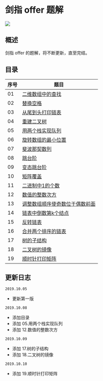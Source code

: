 # 剑指 offer 题解
![](https://img.shields.io/badge/language-c++-blue.svg)
## 概述

剑指 offer 的题解，将不断更新，直至完结。

## 目录

<div align=center>
  
  序号 | 题目
---|---
01 | [二维数组中的查找](https://github.com/stevenling/sword-point-offer/blob/master/src/01.%E4%BA%8C%E7%BB%B4%E6%95%B0%E7%BB%84%E4%B8%AD%E7%9A%84%E6%9F%A5%E6%89%BE.md)
02 | [替换空格](https://github.com/stevenling/sword-point-offer/blob/master/src/02.%E6%9B%BF%E6%8D%A2%E7%A9%BA%E6%A0%BC.md)
03 | [从尾到头打印链表](https://github.com/stevenling/sword-point-offer/blob/master/src/03.%E4%BB%8E%E5%B0%BE%E5%88%B0%E5%A4%B4%E6%89%93%E5%8D%B0%E9%93%BE%E8%A1%A8.md)
04 | [重建二叉树](https://github.com/stevenling/sword-point-offer/blob/master/src/04.%E9%87%8D%E5%BB%BA%E4%BA%8C%E5%8F%89%E6%A0%91.md)
05 | [用两个栈实现队列](https://github.com/stevenling/sword-point-offer/blob/master/src/05.%E7%94%A8%E4%B8%A4%E4%B8%AA%E6%A0%88%E5%AE%9E%E7%8E%B0%E9%98%9F%E5%88%97.md)
06 | [旋转数组的最小位置](https://github.com/stevenling/sword-point-offer/blob/master/src/06.%E6%97%8B%E8%BD%AC%E6%95%B0%E7%BB%84%E7%9A%84%E6%9C%80%E5%B0%8F%E4%BD%8D%E7%BD%AE.md)
07 | [斐波那契数列](https://github.com/stevenling/sword-point-offer/blob/master/src/07.%E6%96%90%E6%B3%A2%E9%82%A3%E5%A5%91%E6%95%B0%E5%88%97.md)
08 | [跳台阶](https://github.com/stevenling/sword-point-offer/blob/master/src/08.%E8%B7%B3%E5%8F%B0%E9%98%B6.md)
09 | [变态跳台阶](https://github.com/stevenling/sword-point-offer/blob/master/src/09.%E5%8F%98%E6%80%81%E8%B7%B3%E5%8F%B0%E9%98%B6.md)
10 | [矩阵覆盖](https://github.com/stevenling/sword-point-offer/blob/master/src/10.矩阵覆盖.md)
11 | [二进制中1的个数](https://github.com/stevenling/sword-point-offer/blob/master/src/11.%E4%BA%8C%E8%BF%9B%E5%88%B6%E4%B8%AD1%E7%9A%84%E4%B8%AA%E6%95%B0.md)
12 | [数值的整数次方](https://github.com/stevenling/sword-point-offer/blob/master/src/12.%E6%95%B0%E5%80%BC%E7%9A%84%E6%95%B4%E6%95%B0%E6%AC%A1%E6%96%B9.md)
13 | [调整数组顺序使奇数位于偶数前面](https://github.com/stevenling/sword-point-offer/blob/master/src/13.%E8%B0%83%E6%95%B4%E6%95%B0%E7%BB%84%E9%A1%BA%E5%BA%8F%E4%BD%BF%E5%A5%87%E6%95%B0%E4%BD%8D%E4%BA%8E%E5%81%B6%E6%95%B0%E5%89%8D%E9%9D%A2.md)
14 | [链表中倒数第k个结点](https://github.com/stevenling/sword-point-offer/blob/master/src/14.%E9%93%BE%E8%A1%A8%E4%B8%AD%E5%80%92%E6%95%B0%E7%AC%ACk%E4%B8%AA%E7%BB%93%E7%82%B9.md)
15 | [反转链表](https://github.com/stevenling/sword-point-offer/blob/master/src/15.%E5%8F%8D%E8%BD%AC%E9%93%BE%E8%A1%A8.md)
16 | [合并两个排序的链表](https://github.com/stevenling/sword-point-offer/blob/master/src/16.%E5%90%88%E5%B9%B6%E4%B8%A4%E4%B8%AA%E6%8E%92%E5%BA%8F%E7%9A%84%E9%93%BE%E8%A1%A8.md)
17 | [树的子结构](https://github.com/stevenling/sword-point-offer/blob/master/src/17.%E6%A0%91%E7%9A%84%E5%AD%90%E7%BB%93%E6%9E%84.md)
18 | [二叉树的镜像](https://github.com/stevenling/sword-point-offer/blob/master/src/18.%E4%BA%8C%E5%8F%89%E6%A0%91%E7%9A%84%E9%95%9C%E5%83%8F.md)
19 | [顺时针打印矩阵](https://github.com/stevenling/sword-point-offer/blob/master/src/19.%E9%A1%BA%E6%97%B6%E9%92%88%E6%89%93%E5%8D%B0%E7%9F%A9%E9%98%B5.md)
</div>


## 更新日志

`2019.10.05`

- 更新第一版

`2019.10.08`

- 添加目录
- 添加 05.用两个栈实现队列
- 添加 12.数值的整数次方

`2019.10.09`
- 添加 17.树的子结构
- 添加 18.二叉树的镜像

`2019.10.10`
- 添加 19.顺时针打印矩阵